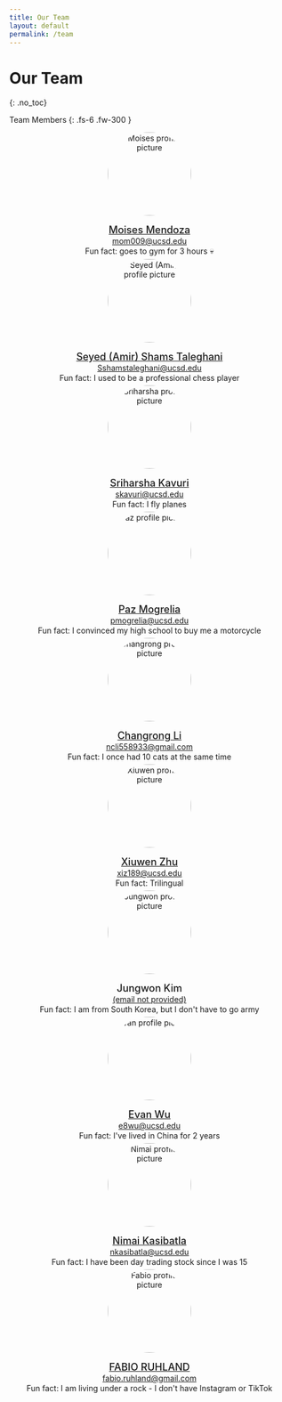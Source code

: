 ```yaml
---
title: Our Team
layout: default
permalink: /team
---
```


# Our Team
{: .no_toc}

<style>
    .profile-display {
        display: grid;
    }
    .profile {
        display: flex;
        flex-direction: row;
        margin: 12px;
        min-width: 340px;
        line-height: 20px;
    }
    .profile-mem {
        flex-direction: column;
        align-items: center;
        text-align: center;
    }
    .profile-pic {
        height: 100px;
        width: 100px;
        border-radius: 50%;
        background-repeat: no-repeat;
        background-position: center center;
        background-size: cover;
        margin-right: 8px;
        overflow: hidden;
        flex-shrink: 0;
    }
    .tutor-pic {
        height: 80px;
        width: 80px;
    }
    .mem {
        height: 150px;
        width: 150px;
        margin-right: 0px;
        margin-bottom: 10px;
    }
    .profile-info-mem {
        display: flex;
        flex-direction: column;
        align-items: center;
    }
    .profile-info {
        margin: 4px;
    }
    .profile-info p {
        text-wrap: pretty;
        margin: 1px;
    }
    .profile-name {
        font-size: 18px;
        font-weight: 500;
        margin-top: 10px;
        margin-bottom: 7px;
    }

    @media screen and (min-width: 1000px) {
      .profile-display {
        grid-template-columns: 1fr 1fr;
      }
    }
</style>


Team Members
{: .fs-6 .fw-300 }

<div class="profile-display">
<div class="profile-mem">
    <img class="profile-pic mem" src="/cse110-sp25-group12/assets/images/moises.png" alt="Moises profile picture">
    <div class="profile-info profile-info-mem">
        <p class="profile-name"><a href="https://github.com/MoisesRM32" target="_blank">Moises Mendoza</a></p>
        <a href="mailto:mom009@ucsd.edu">mom009@ucsd.edu</a>
        <p>Fun fact: goes to gym for 3 hours 💀</p>
    </div>
</div>

<div class="profile-mem">
    <img class="profile-pic mem" src="/cse110-sp25-group12/assets/images/seyed.jpg" alt="Seyed (Amir) profile picture">
    <div class="profile-info profile-info-mem">
        <p class="profile-name"><a href="https://amirrezash007.github.io/SeyedShams/" target="_blank">Seyed (Amir) Shams Taleghani</a></p>
        <a href="mailto:Sshamstaleghani@ucsd.edu">Sshamstaleghani@ucsd.edu</a>
        <p>Fun fact: I used to be a professional chess player</p>
    </div>
</div>

<div class="profile-mem">
    <img class="profile-pic mem" src="/cse110-sp25-group12/assets/images/sriharsha.jpg" alt="Sriharsha profile picture">
    <div class="profile-info profile-info-mem">
        <p class="profile-name"><a href="https://kavurisriharsha.github.io/cse110-lab1/" target="_blank">Sriharsha Kavuri</a></p>
        <a href="mailto:skavuri@ucsd.edu">skavuri@ucsd.edu</a>
        <p>Fun fact: I fly planes</p>
    </div>
</div>

<div class="profile-mem">
    <img class="profile-pic mem" src="/cse110-sp25-group12/assets/images/paz.jpg" alt="Paz profile picture">
    <div class="profile-info profile-info-mem">
        <p class="profile-name"><a href="https://pmogrelia.github.io" target="_blank">Paz Mogrelia</a></p>
        <a href="mailto:pmogrelia@ucsd.edu">pmogrelia@ucsd.edu</a>
        <p>Fun fact: I convinced my high school to buy me a motorcycle</p>
    </div>
</div>

<div class="profile-mem">
    <img class="profile-pic mem" src="/cse110-sp25-group12/assets/images/changrong.jpg" alt="Changrong profile picture">
    <div class="profile-info profile-info-mem">
        <p class="profile-name"><a href="https://github.com/ChangrongLi8858/CL-CSE-110" target="_blank">Changrong Li</a></p>
        <a href="mailto:ncli558933@gmail.com">ncli558933@gmail.com</a>
        <p>Fun fact: I once had 10 cats at the same time</p>
    </div>
</div>

<div class="profile-mem">
    <img class="profile-pic mem" src="/cse110-sp25-group12/assets/images/xuiwen.JPG" alt="Xiuwen profile picture">
    <div class="profile-info profile-info-mem">
        <p class="profile-name"><a href="https://xwinner7.github.io/Lab-Week-1/" target="_blank">Xiuwen Zhu</a></p>
        <a href="mailto:xiz189@ucsd.edu">xiz189@ucsd.edu</a>
        <p>Fun fact: Trilingual</p>
    </div>
</div>

<div class="profile-mem">
    <img class="profile-pic mem" src="/cse110-sp25-group12/assets/images/Fallback.png" alt="Jungwon profile picture">
    <div class="profile-info profile-info-mem">
        <p class="profile-name">Jungwon Kim</p>
        <a href="#">(email not provided)</a>
        <p>Fun fact: I am from South Korea, but I don't have to go army</p>
    </div>
</div>

<div class="profile-mem">
    <img class="profile-pic mem" src="/cse110-sp25-group12/assets/images/evan.jpg" alt="Evan profile picture">
    <div class="profile-info profile-info-mem">
        <p class="profile-name"><a href="https://twintersww.github.io/CSE110-Lab1/" target="_blank">Evan Wu</a></p>
        <a href="mailto:e8wu@ucsd.edu">e8wu@ucsd.edu</a>
        <p>Fun fact: I've lived in China for 2 years</p>
    </div>
</div>

<div class="profile-mem">
    <img class="profile-pic mem" src="/cse110-sp25-group12/assets/images/nimai.PNG" alt="Nimai profile picture">
    <div class="profile-info profile-info-mem">
        <p class="profile-name"><a href="https://nixmai.github.io/NimaiKasibatlaCSE110/" target="_blank">Nimai Kasibatla</a></p>
        <a href="mailto:nkasibatla@ucsd.edu">nkasibatla@ucsd.edu</a>
        <p>Fun fact: I have been day trading stock since I was 15</p>
    </div>
</div>

<div class="profile-mem">
    <img class="profile-pic mem" src="/cse110-sp25-group12/assets/images/fabio.png" alt="Fabio profile picture">
    <div class="profile-info profile-info-mem">
        <p class="profile-name"><a href="https://ruhlando.github.io/cse110-github-pages/" target="_blank">FABIO RUHLAND</a></p>
        <a href="mailto:fabio.ruhland@gmail.com">fabio.ruhland@gmail.com</a>
        <p>Fun fact: I am living under a rock - I don't have Instagram or TikTok</p>
    </div>
</div>
</div>